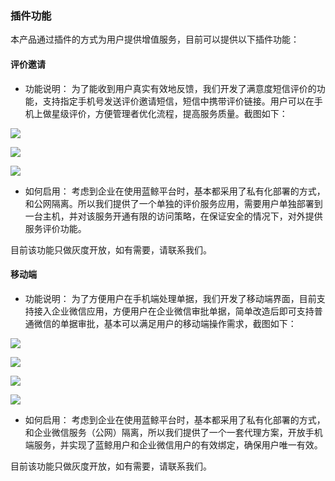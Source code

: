 ### 插件功能 

本产品通过插件的方式为用户提供增值服务，目前可以提供以下插件功能：

#### 评价邀请 

- 功能说明：
为了能收到用户真实有效地反馈，我们开发了满意度短信评价的功能，支持指定手机号发送评价邀请短信，短信中携带评价链接。用户可以在手机上做星级评价，方便管理者优化流程，提高服务质量。截图如下：

![](../pic/32.gif)

![](../pic/33.gif)

![](../pic/34.gif)

- 如何启用：
考虑到企业在使用蓝鲸平台时，基本都采用了私有化部署的方式，和公网隔离。所以我们提供了一个单独的评价服务应用，需要用户单独部署到一台主机，并对该服务开通有限的访问策略，在保证安全的情况下，对外提供服务评价功能。

目前该功能只做灰度开放，如有需要，请联系我们。

#### 移动端 

- 功能说明：
为了方便用户在手机端处理单据，我们开发了移动端界面，目前支持接入企业微信应用，方便用户在企业微信审批单据，简单改造后即可支持普通微信的单据审批，基本可以满足用户的移动端操作需求，截图如下：

![](../pic/35.gif)

![](../pic/36.gif)

![](../pic/37.gif)

![](../pic/38.gif)

- 如何启用：
考虑到企业在使用蓝鲸平台时，基本都采用了私有化部署的方式，和企业微信服务（公网）隔离，所以我们提供了一个一套代理方案，开放手机端服务，并实现了蓝鲸用户和企业微信用户的有效绑定，确保用户唯一有效。

目前该功能只做灰度开放，如有需要，请联系我们。
